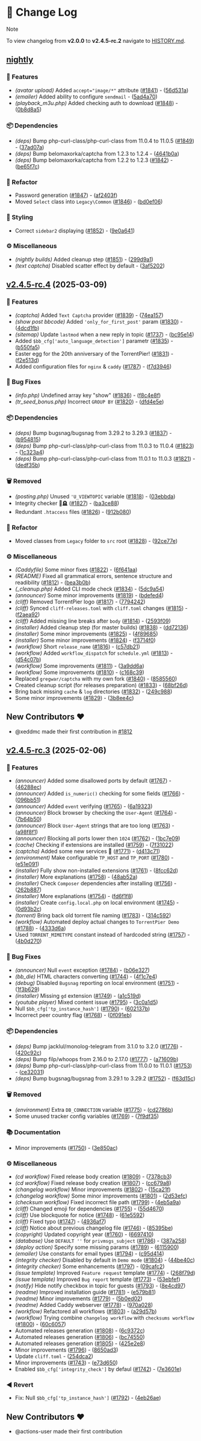 # 📖 Change Log

> [!NOTE]
> To view changelog from **v2.0.0** to **v2.4.5-rc.2** navigate to [HISTORY.md](HISTORY.md).
## [nightly](https://nightly.link/torrentpier/torrentpier/workflows/build/master/TorrentPier)

### 🚀 Features

- *(avatar upload)* Added `accept="image/*"` attribute ([#1841](https://github.com/torrentpier/torrentpier/pull/1841)) - ([56d531a](https://github.com/torrentpier/torrentpier/commit/56d531aa5ddb778d08a2796fa9fb865e5b3040ce))
- *(emailer)* Added ability to configure `sendmail` - ([5ad4a70](https://github.com/torrentpier/torrentpier/commit/5ad4a7019d996d468650ab608ab53d6cf3ebb4f5))
- *(playback_m3u.php)* Added checking auth to download ([#1848](https://github.com/torrentpier/torrentpier/pull/1848)) - ([0b8d8a5](https://github.com/torrentpier/torrentpier/commit/0b8d8a5210ee761dddaa57fc48bb48b0ede1ec3c))

### 📦 Dependencies

- *(deps)* Bump php-curl-class/php-curl-class from 11.0.4 to 11.0.5 ([#1849](https://github.com/torrentpier/torrentpier/pull/1849)) - ([37ad07a](https://github.com/torrentpier/torrentpier/commit/37ad07a40c1adf29f712f469d2850753d32a5eb9))
- *(deps)* Bump belomaxorka/captcha from 1.2.3 to 1.2.4 - ([4641b0a](https://github.com/torrentpier/torrentpier/commit/4641b0a0d0e055d684ec36d41bfaf22b4d4b2ee1))
- *(deps)* Bump belomaxorka/captcha from 1.2.2 to 1.2.3 ([#1842](https://github.com/torrentpier/torrentpier/pull/1842)) - ([be65f7c](https://github.com/torrentpier/torrentpier/commit/be65f7c55cbf81d889d5083c9344ccef400e8e19))

### 🚜 Refactor

- Password generation ([#1847](https://github.com/torrentpier/torrentpier/pull/1847)) - ([af2403f](https://github.com/torrentpier/torrentpier/commit/af2403f1918845e8af3d9fa7708623eef6aa427e))
- Moved `Select` class into `Legacy\Common` ([#1846](https://github.com/torrentpier/torrentpier/pull/1846)) - ([bd0ef06](https://github.com/torrentpier/torrentpier/commit/bd0ef063fac328ed16537aacbc12e287a8d8206b))

### 🎨 Styling

- Correct `sidebar2` displaying ([#1852](https://github.com/torrentpier/torrentpier/pull/1852)) - ([9e0a641](https://github.com/torrentpier/torrentpier/commit/9e0a64108d62236ab07b3f8d10e8c78269b8e1d1))

### ⚙️ Miscellaneous

- *(nightly builds)* Added cleanup step ([#1851](https://github.com/torrentpier/torrentpier/pull/1851)) - ([299d9a1](https://github.com/torrentpier/torrentpier/commit/299d9a1f6c4f244e435803212e763c252e5bd396))
- *(text captcha)* Disabled scatter effect by default - ([3af5202](https://github.com/torrentpier/torrentpier/commit/3af5202f7b2a4ea5d14bbc4808b7a380de2e0dc0))


## [v2.4.5-rc.4](https://github.com/torrentpier/torrentpier/compare/v2.4.5-rc.3..v2.4.5-rc.4) (2025-03-09)

### 🚀 Features

- *(captcha)* Added `Text Captcha` provider ([#1839](https://github.com/torrentpier/torrentpier/pull/1839)) - ([74ea157](https://github.com/torrentpier/torrentpier/commit/74ea1573b298be5a935caaca0b3cc57cb1e9264a))
- *(show post bbcode)* Added `'only_for_first_post'` param ([#1830](https://github.com/torrentpier/torrentpier/pull/1830)) - ([4dcd1fb](https://github.com/torrentpier/torrentpier/commit/4dcd1fb16e4e84acd1231ad821a2f05658b849ad))
- *(sitemap)* Update `lastmod` when a new reply in topic ([#1737](https://github.com/torrentpier/torrentpier/pull/1737)) - ([bc95e14](https://github.com/torrentpier/torrentpier/commit/bc95e14be328303bb37e31299661b03045e37d07))
- Added `$bb_cfg['auto_language_detection']` parametr ([#1835](https://github.com/torrentpier/torrentpier/pull/1835)) - ([b550fa5](https://github.com/torrentpier/torrentpier/commit/b550fa59f9ee96ca89e5b6db880147bc72841e93))
- Easter egg for the 20th anniversary of the TorrentPier! ([#1831](https://github.com/torrentpier/torrentpier/pull/1831)) - ([f2e513d](https://github.com/torrentpier/torrentpier/commit/f2e513dd8b0f82f4f02474db4b83d83904a93f29))
- Added configuration files for `nginx` & `caddy` ([#1787](https://github.com/torrentpier/torrentpier/pull/1787)) - ([f7d3946](https://github.com/torrentpier/torrentpier/commit/f7d394607e4ea5bb9b7f2b33692204a226a4d78b))

### 🐛 Bug Fixes

- *(info.php)* Undefined array key "show" ([#1836](https://github.com/torrentpier/torrentpier/pull/1836)) - ([f8c4e8f](https://github.com/torrentpier/torrentpier/commit/f8c4e8fb14090bc7403f24e363603bad9e231351))
- *(tr_seed_bonus.php)* Incorrect `GROUP BY` ([#1820](https://github.com/torrentpier/torrentpier/pull/1820)) - ([dfd4e5e](https://github.com/torrentpier/torrentpier/commit/dfd4e5ebc9df916868210a7844f2a6f35e7b8aca))

### 📦 Dependencies

- *(deps)* Bump bugsnag/bugsnag from 3.29.2 to 3.29.3 ([#1837](https://github.com/torrentpier/torrentpier/pull/1837)) - ([b954815](https://github.com/torrentpier/torrentpier/commit/b954815f5d0dce9520f65679e834d8bd49e571e0))
- *(deps)* Bump php-curl-class/php-curl-class from 11.0.3 to 11.0.4 ([#1823](https://github.com/torrentpier/torrentpier/pull/1823)) - ([1c323a4](https://github.com/torrentpier/torrentpier/commit/1c323a45d777b033155da9a2becec506215bd94c))
- *(deps)* Bump php-curl-class/php-curl-class from 11.0.1 to 11.0.3 ([#1821](https://github.com/torrentpier/torrentpier/pull/1821)) - ([dedf35b](https://github.com/torrentpier/torrentpier/commit/dedf35b794196034eb27d4125dff0798aed5f315))

### 🗑️ Removed

- *(posting.php)* Unused `'U_VIEWTOPIC` variable ([#1818](https://github.com/torrentpier/torrentpier/pull/1818)) - ([03ebbda](https://github.com/torrentpier/torrentpier/commit/03ebbda6be567d82d2a49fefe02356544fbd07cb))
- Integrity checker 🥺🪦 ([#1827](https://github.com/torrentpier/torrentpier/pull/1827)) - ([ba3ce88](https://github.com/torrentpier/torrentpier/commit/ba3ce885c8d84ae939a0ce9c79b97877d3aaab41))
- Redundant `.htaccess` files ([#1826](https://github.com/torrentpier/torrentpier/pull/1826)) - ([912b080](https://github.com/torrentpier/torrentpier/commit/912b080b16438b09f82fbc72a363589cc2f6209e))

### 🚜 Refactor

- Moved classes from `Legacy` folder to `src` root ([#1828](https://github.com/torrentpier/torrentpier/pull/1828)) - ([92ce77e](https://github.com/torrentpier/torrentpier/commit/92ce77ec0ec703c08a659419087a373f76e711f7))

### ⚙️ Miscellaneous

- *(Caddyfile)* Some minor fixes ([#1822](https://github.com/torrentpier/torrentpier/pull/1822)) - ([6f641aa](https://github.com/torrentpier/torrentpier/commit/6f641aa9d8d7afb30920c054a43347393ea05cc4))
- *(README)* Fixed all grammatical errors, sentence structure and readibility ([#1812](https://github.com/torrentpier/torrentpier/pull/1812)) - ([bea3b0b](https://github.com/torrentpier/torrentpier/commit/bea3b0bccf335970ea5826543d8fa223329ef077))
- *(_cleanup.php)* Added CLI mode check ([#1834](https://github.com/torrentpier/torrentpier/pull/1834)) - ([5dc9a54](https://github.com/torrentpier/torrentpier/commit/5dc9a5475c051911c579ea732ef52d7feb78e8ac))
- *(announcer)* Some minor improvements ([#1819](https://github.com/torrentpier/torrentpier/pull/1819)) - ([bdefed4](https://github.com/torrentpier/torrentpier/commit/bdefed4dab3cc65330fcb9cb9750cc8e84beda1d))
- *(cliff)* Removed TorrentPier logo ([#1817](https://github.com/torrentpier/torrentpier/pull/1817)) - ([7794242](https://github.com/torrentpier/torrentpier/commit/7794242750b44183312a2a45c9f54c6afde12f0e))
- *(cliff)* Synced `cliff-releases.toml` with `cliff.toml` changes ([#1815](https://github.com/torrentpier/torrentpier/pull/1815)) - ([f2aea92](https://github.com/torrentpier/torrentpier/commit/f2aea92b3d79d72254e696fde31ad9b4bec5dcd0))
- *(cliff)* Added missing line breaks after `body` ([#1814](https://github.com/torrentpier/torrentpier/pull/1814)) - ([2593f09](https://github.com/torrentpier/torrentpier/commit/2593f093a389a9c450725290862b99d911fbef5d))
- *(installer)* Added cleanup step (for master builds) ([#1838](https://github.com/torrentpier/torrentpier/pull/1838)) - ([dd72136](https://github.com/torrentpier/torrentpier/commit/dd721367c7dc9956861fcd33af7f9f822cf80011))
- *(installer)* Some minor improvements ([#1825](https://github.com/torrentpier/torrentpier/pull/1825)) - ([4f89685](https://github.com/torrentpier/torrentpier/commit/4f896854d3bb67300027f7542704f41c4869837f))
- *(installer)* Some minor improvements ([#1824](https://github.com/torrentpier/torrentpier/pull/1824)) - ([f3714f0](https://github.com/torrentpier/torrentpier/commit/f3714f02f2c8fbfaccfdafb8f25a269664c48950))
- *(workflow)* Short `release_name` ([#1816](https://github.com/torrentpier/torrentpier/pull/1816)) - ([c57db21](https://github.com/torrentpier/torrentpier/commit/c57db2104d7b8363d0b8ce8872ce90fc7410c724))
- *(workflow)* Added `workflow_dispatch` for  `schedule.yml` ([#1813](https://github.com/torrentpier/torrentpier/pull/1813)) - ([d54c07b](https://github.com/torrentpier/torrentpier/commit/d54c07b3da00fc8bcba5413cd4ae3f3c9f6007bb))
- *(workflow)* Some improvements ([#1811](https://github.com/torrentpier/torrentpier/pull/1811)) - ([3a9dd6a](https://github.com/torrentpier/torrentpier/commit/3a9dd6a3c931cfbd682257c283a3296c4914548f))
- *(workflow)* Some improvements ([#1810](https://github.com/torrentpier/torrentpier/pull/1810)) - ([c168c39](https://github.com/torrentpier/torrentpier/commit/c168c3956cf77886c14133ac10ec33aa0ae5bc4e))
- Replaced `gregwar/captcha` with my own fork ([#1840](https://github.com/torrentpier/torrentpier/pull/1840)) - ([8585560](https://github.com/torrentpier/torrentpier/commit/858556043d3e45218ea8e803786d6b6de6d485d0))
- Created cleanup script (for releases preparation) ([#1833](https://github.com/torrentpier/torrentpier/pull/1833)) - ([68bf26d](https://github.com/torrentpier/torrentpier/commit/68bf26d0f4ab33f5394d26f425e53817f3464ac8))
- Bring back missing `cache` & `log` directories ([#1832](https://github.com/torrentpier/torrentpier/pull/1832)) - ([249c988](https://github.com/torrentpier/torrentpier/commit/249c9889890291d56317dd703414bdb57ecaa41f))
- Some minor improvements ([#1829](https://github.com/torrentpier/torrentpier/pull/1829)) - ([3b8ee4c](https://github.com/torrentpier/torrentpier/commit/3b8ee4c4d3ab4631425fbe44f197b6a9bd7d158c))

## New Contributors ❤️

* @xeddmc made their first contribution in [#1812](https://github.com/torrentpier/torrentpier/pull/1812)

## [v2.4.5-rc.3](https://github.com/torrentpier/torrentpier/compare/v2.4.5-rc.2..v2.4.5-rc.3) (2025-02-06)

### 🚀 Features

- *(announcer)* Added some disallowed ports by default ([#1767](https://github.com/torrentpier/torrentpier/pull/1767)) - ([46288ec](https://github.com/torrentpier/torrentpier/commit/46288ec19830c84aedb156e1f30d7ec8a0803e0d))
- *(announcer)* Added `is_numeric()` checking for some fields ([#1766](https://github.com/torrentpier/torrentpier/pull/1766)) - ([096bb51](https://github.com/torrentpier/torrentpier/commit/096bb5124fa27d27c3e60031edc432d877f1c507))
- *(announcer)* Added `event` verifying ([#1765](https://github.com/torrentpier/torrentpier/pull/1765)) - ([6a19323](https://github.com/torrentpier/torrentpier/commit/6a1932313801e55fbcfb047fdcef87266f472c33))
- *(announcer)* Block browser by checking the `User-Agent` ([#1764](https://github.com/torrentpier/torrentpier/pull/1764)) - ([7b64b50](https://github.com/torrentpier/torrentpier/commit/7b64b508199af568472fe6ac2edf333a3e274a00))
- *(announcer)* Block `User-Agent` strings that are too long ([#1763](https://github.com/torrentpier/torrentpier/pull/1763)) - ([a98f8f1](https://github.com/torrentpier/torrentpier/commit/a98f8f102a8253b0b22c80ef444fed1ec29177f3))
- *(announcer)* Blocking all ports lower then `1024` ([#1762](https://github.com/torrentpier/torrentpier/pull/1762)) - ([1bc7e09](https://github.com/torrentpier/torrentpier/commit/1bc7e09ddbeaf680b86095eed9a80b8ebf6169b3))
- *(cache)* Checking if extensions are installed ([#1759](https://github.com/torrentpier/torrentpier/pull/1759)) - ([7f31022](https://github.com/torrentpier/torrentpier/commit/7f31022cfca2acb28a5cba06961eeaf8d2c9de51))
- *(captcha)* Added some new services 🤖 ([#1771](https://github.com/torrentpier/torrentpier/pull/1771)) - ([d413c71](https://github.com/torrentpier/torrentpier/commit/d413c717188c9bd906f715e7137955dc9a42a003))
- *(environment)* Make configurable `TP_HOST` and `TP_PORT` ([#1780](https://github.com/torrentpier/torrentpier/pull/1780)) - ([e51e091](https://github.com/torrentpier/torrentpier/commit/e51e09159333382a77b809b5f1da5e152a713143))
- *(installer)* Fully show non-installed extensions ([#1761](https://github.com/torrentpier/torrentpier/pull/1761)) - ([8fcc62d](https://github.com/torrentpier/torrentpier/commit/8fcc62d2a2fd41927b2f5dae215fe5bbf95f2c96))
- *(installer)* More explanations ([#1758](https://github.com/torrentpier/torrentpier/pull/1758)) - ([48ab52a](https://github.com/torrentpier/torrentpier/commit/48ab52ac8674afcb607c8e49134316a3e117236a))
- *(installer)* Check `Composer` dependencies after installing ([#1756](https://github.com/torrentpier/torrentpier/pull/1756)) - ([262b887](https://github.com/torrentpier/torrentpier/commit/262b8872a5b14068eb73d745adea6203c557e192))
- *(installer)* More explanations ([#1754](https://github.com/torrentpier/torrentpier/pull/1754)) - ([fd6f1f8](https://github.com/torrentpier/torrentpier/commit/fd6f1f86a5e9216469cd648601ecb9ba875f9eb6))
- *(installer)* Create `config.local.php` on local environment ([#1745](https://github.com/torrentpier/torrentpier/pull/1745)) - ([0d93b2c](https://github.com/torrentpier/torrentpier/commit/0d93b2c768c2965c12ac62e2f3b2886dc1ef31c2))
- *(torrent)* Bring back old torrent file naming ([#1783](https://github.com/torrentpier/torrentpier/pull/1783)) - ([314c592](https://github.com/torrentpier/torrentpier/commit/314c592affbef4b8db48d562b9633aad27059a76))
- *(workflow)* Automated deploy actual changes to `TorrentPier Demo` ([#1788](https://github.com/torrentpier/torrentpier/pull/1788)) - ([4333d6a](https://github.com/torrentpier/torrentpier/commit/4333d6aca4aeb8584ff8a8ef0bf76c537a3f371a))
- Used `TORRENT_MIMETYPE` constant instead of hardcoded string ([#1757](https://github.com/torrentpier/torrentpier/pull/1757)) - ([4b0d270](https://github.com/torrentpier/torrentpier/commit/4b0d270c89ec06abed590504f6a0cb70076a9e59))

### 🐛 Bug Fixes

- *(announcer)* Null `event` exception ([#1784](https://github.com/torrentpier/torrentpier/pull/1784)) - ([b06e327](https://github.com/torrentpier/torrentpier/commit/b06e327cbb285a676814699eb5fb1fbc0e1f22e8))
- *(bb_die)* HTML characters converting ([#1744](https://github.com/torrentpier/torrentpier/pull/1744)) - ([4f1c7e4](https://github.com/torrentpier/torrentpier/commit/4f1c7e40d82e52f81eba44ead501e1f01058cc4f))
- *(debug)* Disabled `Bugsnag` reporting on local environment ([#1751](https://github.com/torrentpier/torrentpier/pull/1751)) - ([1f3b629](https://github.com/torrentpier/torrentpier/commit/1f3b629e9cea4d11fbf3cf29f575ba730bad898d))
- *(installer)* Missing `gd` extension ([#1749](https://github.com/torrentpier/torrentpier/pull/1749)) - ([a1c519d](https://github.com/torrentpier/torrentpier/commit/a1c519d938b848edffcbf7fbbe6a3fdb9a5394f1))
- *(youtube player)* Mixed content issue ([#1795](https://github.com/torrentpier/torrentpier/pull/1795)) - ([3c0a1d5](https://github.com/torrentpier/torrentpier/commit/3c0a1d5d0018daa87ad3914ea04078a9a6d05fc2))
- Null `$bb_cfg['tp_instance_hash']` ([#1790](https://github.com/torrentpier/torrentpier/pull/1790)) - ([602137b](https://github.com/torrentpier/torrentpier/commit/602137b65129b817811b80975a369ebde3270c6d))
- Incorrect peer country flag ([#1768](https://github.com/torrentpier/torrentpier/pull/1768)) - ([0f091eb](https://github.com/torrentpier/torrentpier/commit/0f091eb546e34923d9d1ab34be5faf92080ec198))

### 📦 Dependencies

- *(deps)* Bump jacklul/monolog-telegram from 3.1.0 to 3.2.0 ([#1776](https://github.com/torrentpier/torrentpier/pull/1776)) - ([420c92c](https://github.com/torrentpier/torrentpier/commit/420c92c0addf4dee91f3ae872517cb3224827a1f))
- *(deps)* Bump filp/whoops from 2.16.0 to 2.17.0 ([#1777](https://github.com/torrentpier/torrentpier/pull/1777)) - ([a71609b](https://github.com/torrentpier/torrentpier/commit/a71609ba67a89480fabb7b62de450d9be09373fa))
- *(deps)* Bump php-curl-class/php-curl-class from 11.0.0 to 11.0.1 ([#1753](https://github.com/torrentpier/torrentpier/pull/1753)) - ([ce32031](https://github.com/torrentpier/torrentpier/commit/ce32031a0fb14cdf6c3f4ba379b530cbb52b0fea))
- *(deps)* Bump bugsnag/bugsnag from 3.29.1 to 3.29.2 ([#1752](https://github.com/torrentpier/torrentpier/pull/1752)) - ([f63d15c](https://github.com/torrentpier/torrentpier/commit/f63d15c49e3992837413b2c7a0160d599b44f2ef))

### 🗑️ Removed

- *(environment)* Extra `DB_CONNECTION` variable ([#1775](https://github.com/torrentpier/torrentpier/pull/1775)) - ([cd2786b](https://github.com/torrentpier/torrentpier/commit/cd2786bb69c74cec88a447f66750d014fc4d3612))
- Some unused tracker config variables ([#1769](https://github.com/torrentpier/torrentpier/pull/1769)) - ([7f9df35](https://github.com/torrentpier/torrentpier/commit/7f9df35d3bd0e9d23284b8bd9c36a0f52158f5d7))

### 📚 Documentation

- Minor improvements ([#1750](https://github.com/torrentpier/torrentpier/pull/1750)) - ([3e850ac](https://github.com/torrentpier/torrentpier/commit/3e850ac724c43e813aa077b272b498e2b0477260))

### ⚙️ Miscellaneous

- *(cd workflow)* Fixed release body creation ([#1809](https://github.com/torrentpier/torrentpier/pull/1809)) - ([7378cb3](https://github.com/torrentpier/torrentpier/commit/7378cb3af5cc56343c667a9d920038b05327e97b))
- *(cd workflow)* Fixed release body creation ([#1807](https://github.com/torrentpier/torrentpier/pull/1807)) - ([cc679a8](https://github.com/torrentpier/torrentpier/commit/cc679a80246f3ff65136653025d826bf1458db3a))
- *(changelog workflow)* Minor improvements ([#1802](https://github.com/torrentpier/torrentpier/pull/1802)) - ([15ca21f](https://github.com/torrentpier/torrentpier/commit/15ca21f03840281f7d4402959aa8bfb7d407b45b))
- *(changelog workflow)* Some minor improvements ([#1801](https://github.com/torrentpier/torrentpier/pull/1801)) - ([2d53efc](https://github.com/torrentpier/torrentpier/commit/2d53efc945c7747be1755d0b66557a86bdc12cbd))
- *(checksum workflow)* Fixed incorrect file path ([#1799](https://github.com/torrentpier/torrentpier/pull/1799)) - ([4eb5a9a](https://github.com/torrentpier/torrentpier/commit/4eb5a9adc61c4e116feb09208091efb914275da2))
- *(cliff)* Changed emoji for dependencies ([#1755](https://github.com/torrentpier/torrentpier/pull/1755)) - ([55d4670](https://github.com/torrentpier/torrentpier/commit/55d467048370b51cd592982c8026702dca8813d5))
- *(cliff)* Use blockquote for notice ([#1748](https://github.com/torrentpier/torrentpier/pull/1748)) - ([61e5592](https://github.com/torrentpier/torrentpier/commit/61e55925f312417bdb63c88a7c8939c3b2eb2ac5))
- *(cliff)* Fixed typo ([#1747](https://github.com/torrentpier/torrentpier/pull/1747)) - ([4936af7](https://github.com/torrentpier/torrentpier/commit/4936af7d3d10f553d8586a14de249c32e50f3494))
- *(cliff)* Notice about previous changelog file ([#1746](https://github.com/torrentpier/torrentpier/pull/1746)) - ([85395be](https://github.com/torrentpier/torrentpier/commit/85395be5e7c6a891c79ec72cf215894af097f819))
- *(copyright)* Updated copyright year ([#1760](https://github.com/torrentpier/torrentpier/pull/1760)) - ([6697410](https://github.com/torrentpier/torrentpier/commit/6697410c1df6c8d9d7f511b1e984ae90d888ae0e))
- *(database)* Use `DEFAULT ''` for `privmsgs_subject` ([#1786](https://github.com/torrentpier/torrentpier/pull/1786)) - ([387a258](https://github.com/torrentpier/torrentpier/commit/387a25870abd37b641b55ffd98e13f4aaecb73b1))
- *(deploy action)* Specify some missing params ([#1789](https://github.com/torrentpier/torrentpier/pull/1789)) - ([6115900](https://github.com/torrentpier/torrentpier/commit/6115900b765752209a6ed1dfb83e4f0cbee2ae77))
- *(emailer)* Use constants for email types ([#1794](https://github.com/torrentpier/torrentpier/pull/1794)) - ([c95d414](https://github.com/torrentpier/torrentpier/commit/c95d414ef63ca37118f1f660880cd58b4480c414))
- *(integrity checker)* Disabled by default in `Demo mode` ([#1804](https://github.com/torrentpier/torrentpier/pull/1804)) - ([44be40c](https://github.com/torrentpier/torrentpier/commit/44be40c2e849c60eb4f10ca7e0bae0463791355e))
- *(integrity checker)* Some enhancements ([#1797](https://github.com/torrentpier/torrentpier/pull/1797)) - ([09cafc2](https://github.com/torrentpier/torrentpier/commit/09cafc2285dd171cb2213ece9549993a3321527c))
- *(issue template)* Improved `Feature request` template ([#1774](https://github.com/torrentpier/torrentpier/pull/1774)) - ([268f79d](https://github.com/torrentpier/torrentpier/commit/268f79d7259de67aa8877fcf7130ff0069469ab2))
- *(issue template)* Improved `Bug report` template ([#1773](https://github.com/torrentpier/torrentpier/pull/1773)) - ([53ebfef](https://github.com/torrentpier/torrentpier/commit/53ebfef32c0e9016257e03b96ef96349e22d3e9b))
- *(notify)* Hide notify checkbox in topic for guests ([#1793](https://github.com/torrentpier/torrentpier/pull/1793)) - ([8e4cd97](https://github.com/torrentpier/torrentpier/commit/8e4cd97734fc46f33459c4b00a0fe38b0597f92b))
- *(readme)* Improved installation guide ([#1781](https://github.com/torrentpier/torrentpier/pull/1781)) - ([e579b81](https://github.com/torrentpier/torrentpier/commit/e579b816b4dc346b3242cb3d9db292ad05596c1f))
- *(readme)* Minor improvements ([#1779](https://github.com/torrentpier/torrentpier/pull/1779)) - ([5b0ed02](https://github.com/torrentpier/torrentpier/commit/5b0ed020890a8f938df912f9215cccbda42b0317))
- *(readme)* Added Caddy webserver ([#1778](https://github.com/torrentpier/torrentpier/pull/1778)) - ([970a028](https://github.com/torrentpier/torrentpier/commit/970a0282e3631c403029c959ffd46b21c5cad0cd))
- *(workflow)* Refactored all workflows ([#1803](https://github.com/torrentpier/torrentpier/pull/1803)) - ([a29d57b](https://github.com/torrentpier/torrentpier/commit/a29d57b2f8673733bbfbea3fb96eebe841078d49))
- *(workflow)* Trying combine `changelog workflow` with `checksums workflow` ([#1800](https://github.com/torrentpier/torrentpier/pull/1800)) - ([60c6057](https://github.com/torrentpier/torrentpier/commit/60c605778412335ce97d41489c3b6ee9c051454b))
- Automated releases generation ([#1808](https://github.com/torrentpier/torrentpier/pull/1808)) - ([6c9372c](https://github.com/torrentpier/torrentpier/commit/6c9372c407327c9bb443b2ecf16eff64c0245c4b))
- Automated releases generation ([#1806](https://github.com/torrentpier/torrentpier/pull/1806)) - ([bc74550](https://github.com/torrentpier/torrentpier/commit/bc745502940207f3f24c83057cd680fe69355961))
- Automated releases generation ([#1805](https://github.com/torrentpier/torrentpier/pull/1805)) - ([425e2e8](https://github.com/torrentpier/torrentpier/commit/425e2e87d5a7f097b961b1a14fbafcdabb9d1666))
- Minor improvements ([#1796](https://github.com/torrentpier/torrentpier/pull/1796)) - ([8650ad3](https://github.com/torrentpier/torrentpier/commit/8650ad30f429ab14a03f44b26d7be7701f1985f1))
- Update `cliff.toml` - ([254dca2](https://github.com/torrentpier/torrentpier/commit/254dca2b27c2d92421d3e639c80b0adf1172202f))
- Minor improvements ([#1743](https://github.com/torrentpier/torrentpier/pull/1743)) - ([e73d650](https://github.com/torrentpier/torrentpier/commit/e73d65011fff0a8b8e1368eef61bbfb67e87eab8))
- Enabled `$bb_cfg['integrity_check']` by defaul ([#1742](https://github.com/torrentpier/torrentpier/pull/1742)) - ([7e3601e](https://github.com/torrentpier/torrentpier/commit/7e3601e63aff73be1428969ca37dda3da2537d9b))

### ◀️ Revert

- Fix: Null `$bb_cfg['tp_instance_hash']` ([#1792](https://github.com/torrentpier/torrentpier/pull/1792)) - ([4eb26ae](https://github.com/torrentpier/torrentpier/commit/4eb26ae37e1f4c82a45961517ffeb54c20200408))

## New Contributors ❤️

* @actions-user made their first contribution

<!-- generated by git-cliff -->

